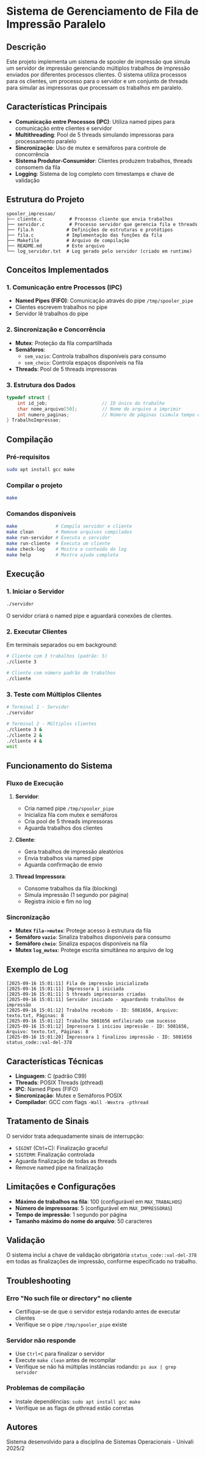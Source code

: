 # Sistema de Gerenciamento de Fila de Impressão Paralelo

## Descrição

Este projeto implementa um sistema de spooler de impressão que simula um servidor de impressão gerenciando múltiplos trabalhos de impressão enviados por diferentes processos clientes. O sistema utiliza processos para os clientes, um processo para o servidor e um conjunto de threads para simular as impressoras que processam os trabalhos em paralelo.

## Características Principais

- **Comunicação entre Processos (IPC)**: Utiliza named pipes para comunicação entre clientes e servidor
- **Multithreading**: Pool de 5 threads simulando impressoras para processamento paralelo
- **Sincronização**: Uso de mutex e semáforos para controle de concorrência
- **Sistema Produtor-Consumidor**: Clientes produzem trabalhos, threads consomem da fila
- **Logging**: Sistema de log completo com timestamps e chave de validação

## Estrutura do Projeto

```
spooler_impressao/
├── cliente.c          # Processo cliente que envia trabalhos
├── servidor.c         # Processo servidor que gerencia fila e threads
├── fila.h            # Definições de estruturas e protótipos
├── fila.c            # Implementação das funções da fila
├── Makefile          # Arquivo de compilação
├── README.md         # Este arquivo
└── log_servidor.txt  # Log gerado pelo servidor (criado em runtime)
```

## Conceitos Implementados

### 1. Comunicação entre Processos (IPC)
- **Named Pipes (FIFO)**: Comunicação através do pipe `/tmp/spooler_pipe`
- Clientes escrevem trabalhos no pipe
- Servidor lê trabalhos do pipe

### 2. Sincronização e Concorrência
- **Mutex**: Proteção da fila compartilhada
- **Semáforos**: 
  - `sem_vazio`: Controla trabalhos disponíveis para consumo
  - `sem_cheio`: Controla espaços disponíveis na fila
- **Threads**: Pool de 5 threads impressoras

### 3. Estrutura dos Dados

```c
typedef struct {
    int id_job;                    // ID único do trabalho
    char nome_arquivo[50];         // Nome do arquivo a imprimir
    int numero_paginas;            // Número de páginas (simula tempo de impressão)
} TrabalhoImpressao;
```

## Compilação

### Pré-requisitos
```bash
sudo apt install gcc make
```

### Compilar o projeto
```bash
make
```

### Comandos disponíveis
```bash
make              # Compila servidor e cliente
make clean        # Remove arquivos compilados
make run-servidor # Executa o servidor
make run-cliente  # Executa um cliente
make check-log    # Mostra o conteúdo do log
make help         # Mostra ajuda completa
```

## Execução

### 1. Iniciar o Servidor
```bash
./servidor
```

O servidor criará o named pipe e aguardará conexões de clientes.

### 2. Executar Clientes
Em terminais separados ou em background:

```bash
# Cliente com 3 trabalhos (padrão: 5)
./cliente 3

# Cliente com número padrão de trabalhos
./cliente
```

### 3. Teste com Múltiplos Clientes
```bash
# Terminal 1 - Servidor
./servidor

# Terminal 2 - Múltiplos clientes
./cliente 3 &
./cliente 2 &
./cliente 4 &
wait
```

## Funcionamento do Sistema

### Fluxo de Execução

1. **Servidor**: 
   - Cria named pipe `/tmp/spooler_pipe`
   - Inicializa fila com mutex e semáforos
   - Cria pool de 5 threads impressoras
   - Aguarda trabalhos dos clientes

2. **Cliente**:
   - Gera trabalhos de impressão aleatórios
   - Envia trabalhos via named pipe
   - Aguarda confirmação de envio

3. **Thread Impressora**:
   - Consome trabalhos da fila (blocking)
   - Simula impressão (1 segundo por página)
   - Registra início e fim no log

### Sincronização

- **Mutex `fila->mutex`**: Protege acesso à estrutura da fila
- **Semáforo `vazio`**: Sinaliza trabalhos disponíveis para consumo
- **Semáforo `cheio`**: Sinaliza espaços disponíveis na fila
- **Mutex `log_mutex`**: Protege escrita simultânea no arquivo de log

## Exemplo de Log

```
[2025-09-16 15:01:11] Fila de impressão inicializada
[2025-09-16 15:01:11] Impressora 1 iniciada
[2025-09-16 15:01:11] 5 threads impressoras criadas
[2025-09-16 15:01:11] Servidor iniciado - aguardando trabalhos de impressão
[2025-09-16 15:01:12] Trabalho recebido - ID: 5081656, Arquivo: texto.txt, Páginas: 8
[2025-09-16 15:01:12] Trabalho 5081656 enfileirado com sucesso
[2025-09-16 15:01:12] Impressora 1 iniciou impressão - ID: 5081656, Arquivo: texto.txt, Páginas: 8
[2025-09-16 15:01:20] Impressora 1 finalizou impressão - ID: 5081656 status_code::val-del-378
```

## Características Técnicas

- **Linguagem**: C (padrão C99)
- **Threads**: POSIX Threads (pthread)
- **IPC**: Named Pipes (FIFO)
- **Sincronização**: Mutex e Semáforos POSIX
- **Compilador**: GCC com flags `-Wall -Wextra -pthread`

## Tratamento de Sinais

O servidor trata adequadamente sinais de interrupção:
- `SIGINT` (Ctrl+C): Finalização graceful
- `SIGTERM`: Finalização controlada
- Aguarda finalização de todas as threads
- Remove named pipe na finalização

## Limitações e Configurações

- **Máximo de trabalhos na fila**: 100 (configurável em `MAX_TRABALHOS`)
- **Número de impressoras**: 5 (configurável em `MAX_IMPRESSORAS`)
- **Tempo de impressão**: 1 segundo por página
- **Tamanho máximo do nome do arquivo**: 50 caracteres

## Validação

O sistema inclui a chave de validação obrigatória `status_code::val-del-378` em todas as finalizações de impressão, conforme especificado no trabalho.

## Troubleshooting

### Erro "No such file or directory" no cliente
- Certifique-se de que o servidor esteja rodando antes de executar clientes
- Verifique se o pipe `/tmp/spooler_pipe` existe

### Servidor não responde
- Use `Ctrl+C` para finalizar o servidor
- Execute `make clean` antes de recompilar
- Verifique se não há múltiplas instâncias rodando: `ps aux | grep servidor`

### Problemas de compilação
- Instale dependências: `sudo apt install gcc make`
- Verifique se as flags de pthread estão corretas

## Autores

Sistema desenvolvido para a disciplina de Sistemas Operacionais - Univali 2025/2